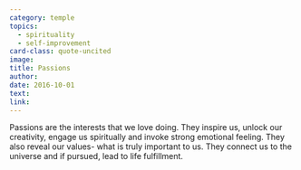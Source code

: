 ```yaml
---
category: temple
topics:
  - spirituality
  - self-improvement
card-class: quote-uncited
image:
title: Passions
author:
date: 2016-10-01
text:  
link:
---
```

Passions are the interests that we love doing. They inspire us, unlock our creativity, engage us spiritually and invoke strong emotional feeling. They also reveal our values- what is truly important to us. They connect us to the universe and if pursued, lead to life fulfillment.
